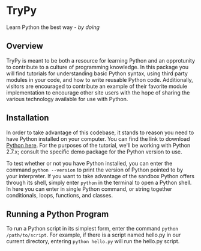 # TryPy
Learn Python the best way - *by doing*

## Overview
TryPy is meant to be both a resource for learning Python and an opprotunity to contribute to a culture of programming knowledge. 
In this package you will find tutorials for understanding basic Python syntax, using third party modules in your code, and how
to write reusable Python code. Additionally, visitors are encouraged to contribute an example of their favorite module implementation
to encourage other site users with the hope of sharing the various technology available for use with Python.

## Installation
In order to take advantage of this codebase, it stands to reason you need to have Python installed on your computer. You can find the link to download [Python here](https://www.python.org/downloads/). For the purposes of the tutorial, we'll be working with Python 2.7.x; consult the specific demo package for the Python version to use.

To test whether or not you have Python installed, you can enter the command `python --version` to print the version of Python pointed to by your interpreter. If you want to take advantage of the sandbox Python offers through its shell, simply enter `python` in the terminal to open a Python shell. In here you can enter in single Python command, or string together conditionals, loops, functions, and classes. 

## Running a Python Program
To run a Python script in its simplest form, enter the command `python /path/to/script`. For example, if there is a script named hello.py in our current directory, entering `python hello.py` will run the hello.py script.
